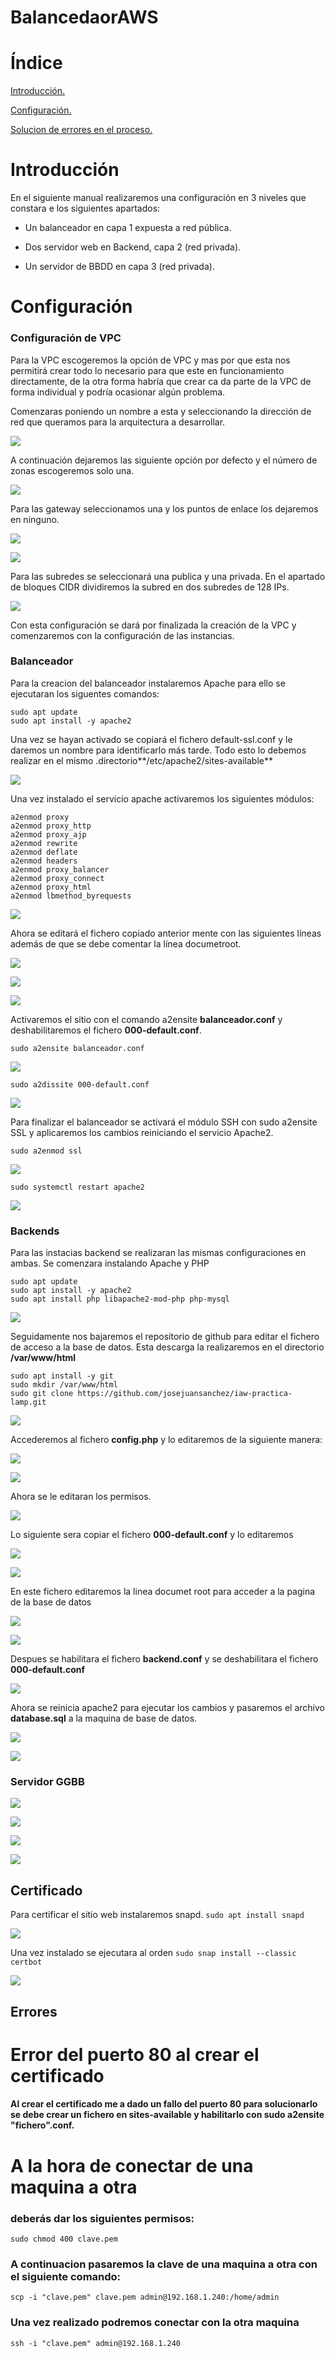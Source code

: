 # BalancedaorAWS


# Índice
[Introducción.](#introducción)

[Configuración.](#configuración)

[Solucion de errores en el proceso.](#Errores)

# Introducción
En el siguiente manual realizaremos una configuración en 3 niveles que constara e los siguientes apartados:

* Un balanceador en capa 1 expuesta a red pública.

* Dos servidor web en Backend, capa 2 (red privada).

* Un servidor de BBDD en capa 3 (red privada).

# Configuración

### Configuración de VPC
Para la VPC escogeremos la opción de VPC y mas por que esta nos permitirá crear todo lo necesario para que este en funcionamiento directamente, de la otra forma habría que crear ca da parte de la VPC de forma individual y podría ocasionar algún problema.

Comenzaras poniendo un nombre a esta y seleccionando la dirección de red que queramos para la arquitectura a desarrollar.

![](fotos/Imagen1.png)

A continuación dejaremos las siguiente opción por defecto y el número de zonas escogeremos solo una.

![](fotos/Imagen2.png)

Para las gateway seleccionamos una y los puntos de enlace los dejaremos en ninguno.

![](fotos/Imagen3.png)

![](fotos/Imagen4.png)

Para las subredes se seleccionará una publica y una privada.
En el apartado de bloques CIDR dividiremos la subred en dos subredes de 128 IPs.


![](fotos/Imagen5.png)

Con esta configuración se dará por finalizada la creación de la VPC y comenzaremos con la configuración de las instancias.

### Balanceador
Para la creacion del balanceador instalaremos Apache para ello se ejecutaran los siguentes comandos:

```
sudo apt update
sudo apt install -y apache2
```

Una vez se hayan activado se copiará el fichero default-ssl.conf y le daremos un nombre para identificarlo más tarde. Todo esto lo debemos realizar en el mismo .directorio**/etc/apache2/sites-available**

![](fotos/Imagen7.png)

Una vez instalado el servicio apache activaremos los siguientes módulos:

```
a2enmod proxy
a2enmod proxy_http
a2enmod proxy_ajp
a2enmod rewrite
a2enmod deflate
a2enmod headers
a2enmod proxy_balancer
a2enmod proxy_connect
a2enmod proxy_html
a2enmod lbmethod_byrequests
```

![](fotos/Imagen8.png)

Ahora se editará el fichero copiado anterior mente con las siguientes líneas además de que se debe comentar la línea documetroot.

![](fotos/Imagen9.png)

![](fotos/ff.png)

![](fotos/ff2.png)

Activaremos el sitio con el comando a2ensite **balanceador.conf** y deshabilitaremos el fichero **000-default.conf**.
```
sudo a2ensite balanceador.conf
```
![](fotos/Imagen10.png)
```
sudo a2dissite 000-default.conf
```
![](fotos/Imagen11.png)

Para finalizar el balanceador se activará el módulo SSH con sudo a2ensite SSL y aplicaremos los cambios reiniciando el servicio Apache2.
```
sudo a2enmod ssl
```

![](fotos/Imagen12.png)
```
sudo systemctl restart apache2
```
![](fotos/Imagen13.png)

### Backends
Para las instacias backend se realizaran las mismas configuraciones en ambas.
Se comenzara instalando Apache y PHP
```
sudo apt update
sudo apt install -y apache2
sudo apt install php libapache2-mod-php php-mysql
```

![](fotos/Imagen14.png)

Seguidamente nos bajaremos el repositorio de github para editar el fichero de acceso a la base de datos. Esta descarga la realizaremos en el directorio **/var/www/html**

```
sudo apt install -y git
sudo mkdir /var/www/html
sudo git clone https://github.com/josejuansanchez/iaw-practica-lamp.git 
```
![](fotos/Imagen15.png)

Accederemos al fichero **config.php** y lo editaremos de la siguiente manera:

![](fotos/Imagen16.png)

![](fotos/Imagen17.png)

Ahora se le editaran los permisos.

![](fotos/Imagen18.png)

Lo siguiente sera copiar el fichero **000-default.conf** y lo editaremos

![](fotos/Imagen19.png)

![](fotos/Imagen20.png)

En este fichero editaremos la linea documet root para acceder a la pagina de la base de datos

![](fotos/Imagen22.png)

![](fotos/Imagen23.png)

Despues se habilitara el fichero **backend.conf** y se deshabilitara el fichero **000-default.conf**

![](fotos/Imagen24.png)

Ahora se reinicia apache2 para ejecutar los cambios y pasaremos el archivo **database.sql** a la maquina de base de datos.

![](fotos/Imagen25.png)

![](fotos/Imagen26.png)

### Servidor GGBB

![](fotos/Imagen27.png)

![](fotos/Imagen28.png)

![](fotos/Imagen29.png)

![](fotos/Imagen30.png)
## Certificado
Para certificar el sitio web  instalaremos snapd.
```sudo apt install snapd ``` 

![](fotos/Imagen31.png)

Una vez instalado se ejecutara al orden ```sudo snap install --classic certbot```

![](fotos/Imagen33.png)


## Errores

# Error del puerto 80 al crear el certificado
#### Al crear el certificado me a dado un fallo del puerto 80 para solucionarlo se debe crear un fichero en sites-available y habilitarlo con sudo a2ensite "fichero".conf.
# A la hora de conectar de una maquina a otra
### deberás dar los siguientes permisos:
```
sudo chmod 400 clave.pem
```
### A continuacion pasaremos la clave de una maquina a otra con el siguiente comando:
```
scp -i "clave.pem" clave.pem admin@192.168.1.240:/home/admin
```
### Una vez realizado podremos conectar con la otra maquina
```
ssh -i "clave.pem" admin@192.168.1.240
```

